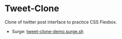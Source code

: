# Tweet-Clone

Clone of twitter post interface to practice CSS Flexbox.

- Surge: [tweet-clone-demo.surge.sh](http://tweet-clone-demo.surge.sh)
